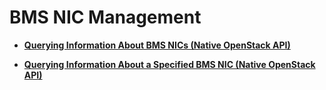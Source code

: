 # BMS NIC Management<a name="EN-US_TOPIC_0053158711"></a>

-   **[Querying Information About BMS NICs \(Native OpenStack API\)](querying-information-about-bms-nics-(native-openstack-api).md)**  

-   **[Querying Information About a Specified BMS NIC \(Native OpenStack API\)](querying-information-about-a-specified-bms-nic-(native-openstack-api).md)**  


